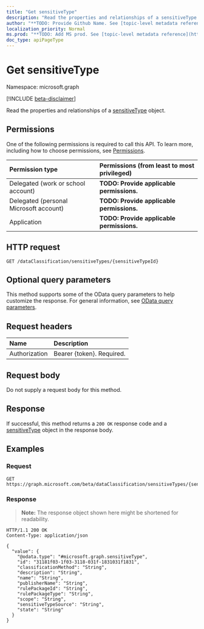 ```yaml
---
title: "Get sensitiveType"
description: "Read the properties and relationships of a sensitiveType object."
author: "**TODO: Provide Github Name. See [topic-level metadata reference](https://msgo.azurewebsites.net/add/document/guidelines/metadata.html#topic-level-metadata)**"
localization_priority: Normal
ms.prod: "**TODO: Add MS prod. See [topic-level metadata reference](https://msgo.azurewebsites.net/add/document/guidelines/metadata.html#topic-level-metadata)**"
doc_type: apiPageType
---
```


# Get sensitiveType
Namespace: microsoft.graph

[!INCLUDE [beta-disclaimer](../../includes/beta-disclaimer.md)]

Read the properties and relationships of a [sensitiveType](../resources/sensitivetype.md) object.

## Permissions
One of the following permissions is required to call this API. To learn more, including how to choose permissions, see [Permissions](/graph/permissions-reference).

|Permission type|Permissions (from least to most privileged)|
|:---|:---|
|Delegated (work or school account)|**TODO: Provide applicable permissions.**|
|Delegated (personal Microsoft account)|**TODO: Provide applicable permissions.**|
|Application|**TODO: Provide applicable permissions.**|

## HTTP request

<!-- {
  "blockType": "ignored"
}
-->
``` http
GET /dataClassification/sensitiveTypes/{sensitiveTypeId}
```

## Optional query parameters
This method supports some of the OData query parameters to help customize the response. For general information, see [OData query parameters](/graph/query-parameters).

## Request headers
|Name|Description|
|:---|:---|
|Authorization|Bearer {token}. Required.|

## Request body
Do not supply a request body for this method.

## Response

If successful, this method returns a `200 OK` response code and a [sensitiveType](../resources/sensitivetype.md) object in the response body.

## Examples

### Request
<!-- {
  "blockType": "request",
  "name": "get_sensitivetype"
}
-->
``` http
GET https://graph.microsoft.com/beta/dataClassification/sensitiveTypes/{sensitiveTypeId}
```


### Response
>**Note:** The response object shown here might be shortened for readability.
<!-- {
  "blockType": "response",
  "truncated": true,
  "@odata.type": "microsoft.graph.sensitiveType"
}
-->
``` http
HTTP/1.1 200 OK
Content-Type: application/json

{
  "value": {
    "@odata.type": "#microsoft.graph.sensitiveType",
    "id": "31181f03-1f03-3118-031f-1831031f1831",
    "classificationMethod": "String",
    "description": "String",
    "name": "String",
    "publisherName": "String",
    "rulePackageId": "String",
    "rulePackageType": "String",
    "scope": "String",
    "sensitiveTypeSource": "String",
    "state": "String"
  }
}
```


